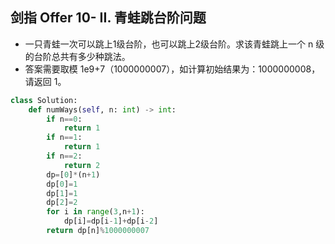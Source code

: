 ## 剑指 Offer 10- II. 青蛙跳台阶问题
- 一只青蛙一次可以跳上1级台阶，也可以跳上2级台阶。求该青蛙跳上一个 n 级的台阶总共有多少种跳法。
- 答案需要取模 1e9+7（1000000007），如计算初始结果为：1000000008，请返回 1。
```python
class Solution:
    def numWays(self, n: int) -> int:
        if n==0:
            return 1
        if n==1:
            return 1
        if n==2:
            return 2
        dp=[0]*(n+1)
        dp[0]=1
        dp[1]=1
        dp[2]=2
        for i in range(3,n+1):
            dp[i]=dp[i-1]+dp[i-2]
        return dp[n]%1000000007
```
